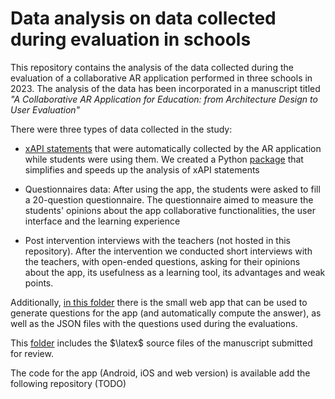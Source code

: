 # Data analysis on data collected during evaluation in schools

This repository contains the analysis of the data collected during the evaluation of a collaborative AR application performed in three schools in 2023. The analysis of the data has been incorporated in a manuscript titled _"A Collaborative AR Application for Education: from Architecture Design to User Evaluation"_

There were three types of data collected in the study:

- [xAPI statements](https://xapi.com/statements-101/) that were automatically collected by the AR application while students were using them. We created a Python [package](https://stocastico.github.io/xapi_analysis/) that simplifies and speeds up the analysis of xAPI statements

- Questionnaires data: After using the app, the students were asked to fill a 20-question questionnaire. The questionnaire aimed to measure the students' opinions about the app collaborative functionalities, the user interface and the learning experience

- Post intervention interviews with the teachers (not hosted in this repository). After the intervention we conducted short interviews with the teachers, with open-ended questions, asking for their opinions about the app, its usefulness as a learning tool, its advantages and weak points.

Additionally, [in this folder](./generate_questions/) there is the small web app that can be used to generate questions for the app (and automatically compute the answer), as well as the JSON files with the questions used during the evaluations.

This [folder](latex_sources) includes the $\latex$ source files of the manuscript submitted for review.

The code for the app (Android, iOS and web version) is available add the following repository (TODO)
